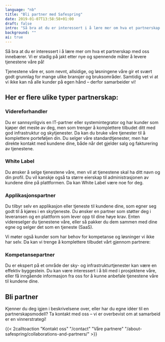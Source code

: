 ```yaml
---
language: "nb"
title: "Bli partner med Safespring"
date: 2019-01-07T13:58:58+01:00
draft: false
intro: "Så bra at du er interessert i å lære mer om hva et partnerskap med oss innebærer. Vi er stadig på utkikk etter nye og spennende måter å levere tjenestene våre på!"
background: ""
ai: true
---
```


Så bra at du er interessert i å lære mer om hva et partnerskap med oss innebærer. Vi er stadig på jakt etter nye og spennende måter å levere tjenestene våre på!

Tjenestene våre er, som nevnt, allsidige, og løsningene våre gir et svært godt grunnlag for mange ulike bransjer og bruksområder. Samtidig vet vi at vi ikke kan nå alle kunder på egen hånd – derfor samarbeider vi!

## Her er flere ulike typer partnerskap:

### Videreforhandler

Du er sannsynligvis en IT-partner eller systemintegrator og har kunder som kjøper det meste av deg, men som trenger å komplettere tilbudet ditt med god infrastruktur og skytjenester. Da kan du bruke våre tjenester til å komplettere porteføljen din. Du selger våre standardtjenester, men har direkte kontakt med kundene dine, både når det gjelder salg og fakturering av tjenestene.

### White Label

Du ønsker å selge tjenestene våre, men vil at tjenestene skal ha ditt navn og din profil. Du vil kanskje også ta større eierskap til administrasjonen av kundene dine på plattformen. Da kan White Label være noe for deg.

### Applikasjonspartner

Du tilbyr selv en applikasjon eller tjeneste til kundene dine, som egner seg godt til å kjøres i en skytjeneste. Du ønsker en partner som støtter deg i leveransen og en plattform som lever opp til dine høye krav. Enten videreselger du tjenestene våre, eller så pakker du dem sammen med dine egne og selger det som en tjeneste (SaaS).

Vi møter også kunder som har behov for kompetanse og løsninger vi ikke har selv. Da kan vi trenge å komplettere tilbudet vårt gjennom partnere:

### Kompetansepartner

Du er ekspert på et område der sky- og infrastrukturtjenester kan være en effektiv byggestein. Du kan være interessert i å bli med i prosjektene våre, eller få inngående informasjon fra oss for å kunne anbefale tjenestene våre til kundene dine.

## Bli partner

Kjenner du deg igjen i beskrivelsene over, eller har du egne idéer til en partnerskapsmodell? Ta kontakt med oss – vi er overbevist om at samarbeid er en vinnerstrategi!

{{< 2calltoaction "Kontakt oss" "/contact" "Våre partnere" "/about-safespring/collaborations-and-partners/" >}}

